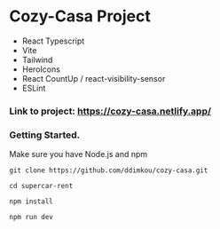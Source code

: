 # Cozy-Casa Project

- React Typescript
- Vite
- Tailwind
- HeroIcons
- React CountUp / react-visibility-sensor
- ESLint

### Link to project: https://cozy-casa.netlify.app/

### Getting Started.

Make sure you have Node.js and npm

    git clone https://github.com/ddimkou/cozy-casa.git

    cd supercar-rent

    npm install

    npm run dev
